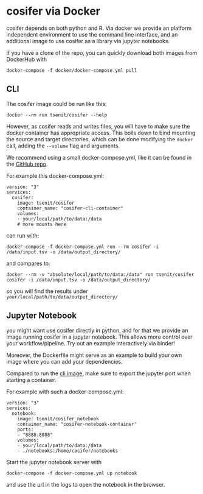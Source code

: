 # cosifer via Docker
cosifer depends on both python and R. Via docker we provide an platform
independent environment to use the command line interface, and an additional 
image to use  cosifer as a library via jupyter notebooks.  

If you have a clone of the repo, you can quickly download both images from
DockerHub with
```
docker-compose -f docker/docker-compose.yml pull
```


## CLI
The cosifer image could be run like this:
```console
docker --rm run tsenit/cosifer --help
```
However, as cosifer reads and writes files, you will have to make sure the 
docker container has appropriate access. This boils down to bind mounting the 
source and target directories, which can be done modifying the `docker` call, 
adding the `--volume` flag and arguments.  

We recommend using a small docker-compose.yml, like it can be found in the
[GitHub repo](https://github.com/PhosphorylatedRabbits/cosifer/docker/docker-compose.yml).


For example this docker-compose.yml:
```
version: "3"
services:
  cosifer:
    image: tsenit/cosifer
    container_name: "cosifer-cli-container"
    volumes:
    - your/local/path/to/data:/data
    # more mounts here
```
can run with:
```
docker-compose -f docker-compose.yml run --rm cosifer -i /data/input.tsv -o /data/output_directory/
```
and compares to:
```
docker --rm -v "absolute/local/path/to/data:/data" run tsenit/cosifer cosifer -i /data/input.tsv -o /data/output_directory/
```
so you will find the results under `your/local/path/to/data/output_directory/`


## Jupyter Notebook
<!-- TODO Binder badge -->
you might want use cosifer directly in python, and for that we provide an image 
running cosifer in a jupyter notebook. This allows more control over your 
workflow/pipeline. Try out an example interactively via binder!
<!-- TODO Binder link -->

Moreover, the Dockerfile might serve as an example to build your 
own image where you can add your dependencies.

Compared to run the [cli image](#cli), make sure to export the jupyter port 
when starting a container.

For example with such a docker-compose.yml:
```
version: "3"
services:
  notebook:
    image: tsenit/cosifer_notebook
    container_name: "cosifer-notebook-container"
    ports:
    - "8888:8888"
    volumes:
    - your/local/path/to/data:/data
    - ./notebooks:/home/cosifer/notebooks
```

Start the jupyter notebook server with
```
docker-compose -f docker-compose.yml up notebook
```
and use the url in the logs to open the notebook in the browser.